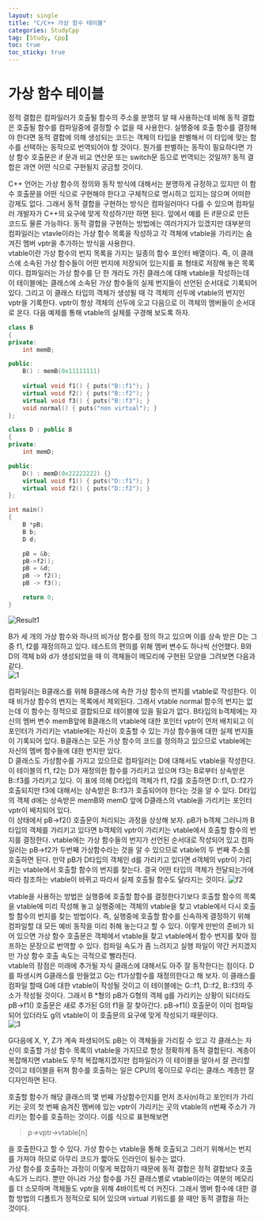 ```yaml
---
layout: single
title: "C/C++ 가상 함수 테이블"
categories: StudyCpp
tag: [Study, Cpp]
toc: true
toc_sticky: true
---
```


# 가상 함수 테이블

정적 결합은 컴파일러가 호출될 함수의 주소를 분명히 알 때 사용하는데 비해 동적 결합은 호출될 함수를 컴파일중에 결정할 수 없을 때 사용한다. 실행중에 호출 함수를 결정해야 한다면 동적 결합에 의해 생성되는 코드는 객체의 타입을 판별해서 이 타입에 맞는 함수를 선택하는 동작으로 번역되어야 할 것이다. 뭔가를 판별하는 동작이 필요하다면 가상 함수 호출문은 if 문과 비교 연산문 또는 switch문 등으로 번역되는 것일까? 동적 결합은 과연 어떤 식으로 구현될지 궁금할 것이다.  

C++ 언어는 가상 함수의 정의와 동작 방식에 대해서는 분명하게 규정하고 있지만 이 함수 호출문을 어떤 식으로 구현해야 한다고 구체적으로 명시하고 있지는 않으며 어떠한 강제도 없다. 그래서 동적 결합을 구현하는 방식은 컴파일러마다 다를 수 있으며 컴파일러 개발자가 C++의 요구에 맞게 작성하기만 하면 된다. 앞에서 예를 든 if문으로 만든 코드도 물론 가능하다. 동적 결합을 구현하는 방법에는 여러가지가 있겠지만 대부분의 컴파일러는 vtavle이라는 가상 함수 목록을 작성하고 각 객체에 vtable을 가리키는 숨겨진 멤버 vptr을 추가하는 방식을 사용한다.  
vtable이란 가상 함수의 번지 목록을 가지는 일종의 함수 포인터 배열이다. 즉, 이 클래스에 소속된 가상 함수들이 어떤 번지에 저장되어 있는지를 표 형태로 저장해 놓은 목록이다. 컴파일러는 가상 함수를 단 한 개라도 가진 클래스에 대해 vtable을 작성하는데 이 테이블에는 클래스에 소속된 가상 함수들의 실제 번지들이 선언된 순서대로 기록되어 있다. 그리고 이 클래스 타입의 객체가 생성될 때 각 객체의 선두에 vtable의 번지인 vptr을 기록한다. vptr이 항상 객체의 선두에 오고 다음으로 이 객체의 멤버들이 순서대로 온다. 다음 예제를 통해 vtable의 실체를 구경해 보도록 하자.  

```c++
class B 
{
private:
    int memB;

public:
    B() : memB(0x11111111)
    
    virtual void f1() { puts("B::f1"); }
    virtual void f2() { puts("B::f2"); }
    virtual void f3() { puts("B::f3"); }
    void normal() { puts("non virtual"); }
};

class D : public B
{
private:
    int memD;

public:
    D() : memD(0x22222222) {}
    virtual void f1() { puts("D::f1"); }
    virtual void f2() { puts("D::f2"); }   
};

int main()
{
    B *pB;
    B b;
    D d;

    pB = &b;
    pB->f2();
    pB = &d;
    pB -> f2();
    pB -> f3();

    return 0;
}
```
![Result1](https://user-images.githubusercontent.com/97664446/191479806-893afc3a-514b-4e2e-8cf3-8a9b1131a0a5.PNG)  

B가 세 개의 가상 함수와 하나의 비가상 함수를 정의 하고 있으며 이를 상속 받은 D는 그중 f1, f2를 재정의하고 있다. 테스트의 편의를 위해 멤버 변수도 하나씩 선언했다. B와 D의 객체 b와 d가 생성되었을 때 이 객체들이 메모리에 구현된 모양을 그려보면 다음과 같다.  
![1](https://user-images.githubusercontent.com/97664446/191479811-4bce53ba-ba4d-4a63-8322-9be7cb9a51d5.PNG)  

컴파일러는 B클래스를 위해 B클래스에 속한 가상 함수의 번지를 vtable로 작성한다. 이때 비가상 함수의 번지는 목록에서 제외된다. 그래서 vtable normal 함수의 번지는 없는데 이 함수는 정적으로 결합되므로 테이블에 있을 필요가 없다. B타입의 b객체에는 자신의 멤버 변수 memB앞에 B클래스의 vtable에 대한 포인터 vptr이 먼저 배치되고 이 포인터가 가리키는 vtable에는 자신이 호출할 수 있는 가상 함수들에 대한 실제 번지들이 기록되어 있다. B클래스는 모든 가상 함수의 코드를 정의하고 있으므로 vtable에는 자신의 멤버 함수들에 대한 번지만 있다.  
D 클래스도 가상함수를 가지고 있으므로 컴파일러는 D에 대해서도 vtable을 작성한다. 이 테이블의 f1, f2는 D가 재정의한 함수를 가리키고 있으며 f3는 B로부터 상속받은 B::f3를 가리키고 있다. 이 표에 의해 D타입의 객체가 f1, f2를 호출하면 D::f1, D::f2가 호출되지만 f3에 대해서는 상속받은 B::f3가 호출되어야 한다는 것을 알 수 있다. D타입의 객체 d에는 상속받은 memB와 memD 앞에 D클래스의 vtable을 가리키는 포인터 vptr이 배치되어 있다.  
이 상태에서 pB->f2() 호출문이 처리되는 과정을 상상해 보자. pB가 b객체 그러니까 B타입의 객체를 가리키고 있다면 b객체의 vptr이 가리키는 vtable에서 호출할 함수의 번지를 결정한다. vtable에는 가상 함수들의 번지가 선언된 순서대로 작성되어 있고 컴파일러는 pB->f2가 두번째 가상함수라는 것을 알 수 있으므로 vtable의 두 번째 주소를 호출하면 된다. 만약 pB가 D타입의 객체인 d를 가리키고 있다면 d객체의 vptr이 가리키는 vtable에서 호출할 함수의 번지를 찾는다. 결국 어떤 타입의 객체가 전달되는가에 따라 참조하는 vtable이 바뀌고 따라서 실제 호출될 함수도 달라지는 것이다.
![f2](https://user-images.githubusercontent.com/97664446/191479813-31d7a9e3-c241-4a57-88bd-f4f8ce323dca.PNG)  

vtable을 사용하는 방법은 실행중에 호출할 함수를 결정한다기보다 호출할 함수의 목록을 vtable에 미리 작성해 놓고 실행중에는 객체의 vtable을 찾고 vtable에서 다시 호출할 함수의 번지를 찾는 방법이다. 즉, 실행중에 호출할 함수를 신속하게 결정하기 위해 컴파일할 대 모든 예비 동작을 미리 취해 놓는다고 할 수 있다. 이렇게 만반의 준비가 되어 있으면 가상 함수 호출문은 객체에서 vtable을 찾고 vtable에서 함수 번지를 찾아 점프하는 문장으로 번역할 수 있다. 컴파일 속도가 좀 느려지고 실행 파일이 약간 커지겠지만 가상 함수 호출 속도는 극적으로 빨라진다.  
vtable의 장점은 미래에 추가될 자식 클래스에 대해서도 아주 잘 동작한다는 점이다. D를 파생시켜 G클래스를 만들었고 G는 f1가상함수를 재정의한다고 해 보자. 이 클래스를 컴파일 할때 G에 대한 vtable이 작성될 것이고 이 테이블에는 G::f1, D::f2, B::f3의 주소가 작성될 것이다. 그래서 B *형의 pB가 G형의 객체 g를 가리키는 상황이 되더라도 pB->f1() 호출문은 새로 추가된 G의 f1을 잘 찾아간다. pB->f1() 호출문이 이미 컴파일되어 있더라도 g의 vtable이 이 호출문의 요구에 맞게 작성되기 때문이다.  
![3](https://user-images.githubusercontent.com/97664446/191479812-83ee28c9-c047-4131-ba8f-f11e0f6d8448.PNG)  

G다음에 X, Y, Z가 계속 파생되어도 pB는 이 객체들을 가리킬 수 있고 각 클래스는 자신이 호출할 가상 함수 목록의 vtable을 가지므로 항상 정확하게 동적 결합된다. 계층이 복잡해지면 vtable도 무척 복잡해지겠지만 컴파일러가 이 테이블을 알아서 잘 관리할 것이고 테이블을 뒤져 함수를 호출하는 일은 CPU의 몫이므로 우리는 클래스 계층만 잘 디자인하면 된다.  

호출할 함수가 해당 클래스의 몇 번째 가상함수인지를 먼저 조사(n)하고 포인터가 가리키는 곳의 첫 번째 숨겨진 멤버에 있는 vptr이 가리키는 곳의 vtable의 n번째 주소가 가리키는 함수를 호출하는 것이다. 이를 식으로 표현해보면  
> p->vptr->vtable[n]  

을 호출한다고 할 수 있다. 가상 함수는 vtable을 통해 호출되고 그러기 위해서는 번지를 가져야 하므로 아무리 코드가 짧아도 인라인이 될수는 없다.  
가상 함수를 호출하는 과정이 이렇게 복잡하기 때문에 동적 결합은 정적 결합보다 호출 속도가 느리다. 뿐만 아니라 가상 함수를 가진 클래스별로 vtable이라는 여분의 메모리를 더 소모하며 객체들도 vptr을 위해 4바이트씩 더 커진다. 그래서 멤버 함수에 대한 결합 방법의 디폴트가 정적으로 되어 있으며 virtual 키워드를 쓸 때만 동적 결합을 하는 것이다.
